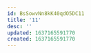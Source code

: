 ```yaml
---
id: BsSowvNn8kK40qdO5DC11
title: '11'
desc: ''
updated: 1637165591770
created: 1637165591770
---
```


